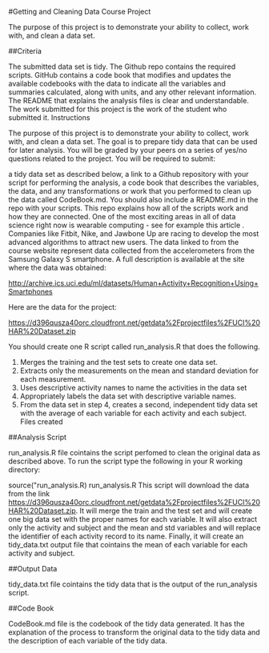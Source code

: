 #Getting and Cleaning Data Course Project

The purpose of this project is to demonstrate your ability to collect, work with, and clean a data set.

##Criteria

The submitted data set is tidy.
The Github repo contains the required scripts.
GitHub contains a code book that modifies and updates the available codebooks with the data to indicate all the variables and summaries calculated, along with units, and any other relevant information.
The README that explains the analysis files is clear and understandable.
The work submitted for this project is the work of the student who submitted it.
Instructions

The purpose of this project is to demonstrate your ability to collect, work with, and clean a data set. The goal is to prepare tidy data that can be used for later analysis. You will be graded by your peers on a series of yes/no questions related to the project. You will be required to submit:

a tidy data set as described below,
a link to a Github repository with your script for performing the analysis,
a code book that describes the variables, the data, and any transformations or work that you performed to clean up the data called CodeBook.md. You should also include a README.md in the repo with your scripts. This repo explains how all of the scripts work and how they are connected.
One of the most exciting areas in all of data science right now is wearable computing - see for example this article . Companies like Fitbit, Nike, and Jawbone Up are racing to develop the most advanced algorithms to attract new users. The data linked to from the course website represent data collected from the accelerometers from the Samsung Galaxy S smartphone. A full description is available at the site where the data was obtained:

<http://archive.ics.uci.edu/ml/datasets/Human+Activity+Recognition+Using+Smartphones>

Here are the data for the project:

<https://d396qusza40orc.cloudfront.net/getdata%2Fprojectfiles%2FUCI%20HAR%20Dataset.zip>

You should create one R script called run_analysis.R that does the following.

1. Merges the training and the test sets to create one data set.
2. Extracts only the measurements on the mean and standard deviation for each measurement.
3. Uses descriptive activity names to name the activities in the data set
4. Appropriately labels the data set with descriptive variable names.
5. From the data set in step 4, creates a second, independent tidy data set with the average of each variable for each activity and each subject.
Files created

##Analysis Script

run_analysis.R file cointains the script perfomed to clean the original data as described above. To run the script type the following in your R working directory:

source("run_analysis.R)
run_analysis.R
This script will download the data from the link https://d396qusza40orc.cloudfront.net/getdata%2Fprojectfiles%2FUCI%20HAR%20Dataset.zip. It will merge the train and the test set and will create one big data set with the proper names for each variable. It will also extract only the activity and subject and the mean and std variables and will replace the identifier of each activity record to its name. Finally, it will create an tidy_data.txt output file that cointains the mean of each variable for each activity and subject.

##Output Data

tidy_data.txt file cointains the tidy data that is the output of the run_analysis script.

##Code Book

CodeBook.md file is the codebook of the tidy data generated. It has the explanation of the process to transform the original data to the tidy data and the description of each variable of the tidy data.